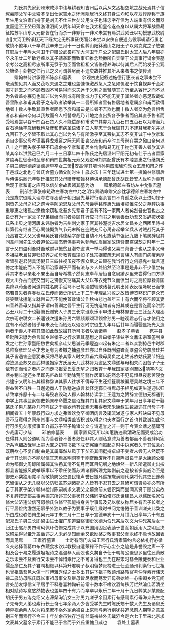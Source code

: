 <!-- { "loadSidebar": true } -->
　　刘氏其先家润州宋咸淳中讳与耕者知吉州后以兵从文丞相空坑之战死焉其子信叔尝随父军中父殁不复出仕家吉水之环洲隠居行义终其身生均和以孝友惇厚称于族里生用文泊素自持于是刘氏不仕三世矣公用文子也讳忠字存信为人端重有信义而器度豁逹至正癸巳薄游淮泗间又明年知天命在我太祖皇帝遂奋身以从属大将军战番昜征姑苏平山东入元都皆在行而杀一非罪行一非义未尝有焉洪武癸丑以功授忠武校尉直大河卫所镇抚天下既大定无所事征伐而公未尝以安佚自便遇劳役事辄请行虽老敬慎不倦年八十卒洪武辛未三月十一日也葬山阳鉢池山之阳无子以弟克寛之子敏袭其职后十年陞大河卫千户赠公武畧将军大河卫千户公之配周氏封太宜人后八年周亦卒永乐廿二年敏老疾以其子靖袭职而致事归推念勲爵所自实肇于公具事行谒余表墓余考公之高祖尽忠所事无忝于为臣而曾祖祖父皆脩德养晦以待其后人而始发于公观公始终于处物之仁行已之义可谓兼尽而不遗矣故并推其所从来者书之使传焉
　　赠翰林侍讲承德郎陈彦和墓表
　　余观古史记叙述施德行惠长者之事未尝不嘅焉想见其人而又窃叹夫遇之之难也盖慷慨激烈急人之急如饥渴于饮食视弃千金如掷寸莛去之而不顾者固不可易得而求夫逹于义利之重轻随其力所至从容行之而不以为名者盖亦寡见也其非以为名则或有所激或力于初不能无变于其终者亦恶足取哉如吾里陈彦和甫其君子之有取者欤举其一二吾所知者里有售居地者意属彦和甫而欲得地者十数人争致其直售者固愿予彦和甫曰是长者不吾欺也而十数人者交为危言惧售者彦和甫曰奈何以我故而令人相讐虐哉乃计地之直出赀各予争者而倍其直予售者而受地焉尝以谷千四百石贷人久不能偿彦和甫改书其劵为九百石曰五百石以为赠而九百石徐徐丰歳酬我也及彦和甫病革语诸子曰人非志于负我顾其力不逮耳我死尔并以九百石予之卒皆不取此其心岂以为名与有所激乎至其殁执其志不变非诚于中欤彦和甫自少事父母孝谨虽兵戈艰窘之际无间蚤丧父彦和甫卒时其母尚在哭之恸曰奈何以八十之年而失孝子哭不已歳余亦卒彦和甫居乡恂恂和易无迕于物岂非善人者欤其讳某其卒以洪武己巳九月二十三日享年四十陈氏之先居温州平阳元初有仕于吉者留家庐陵再世徙泰和至彦和甫四世矣祖元寿父观定母刘其配曾氏有孝睦慈惠之行继胡氏子男三德逊德逵循德逵早卒女二萧安高仰其壻也孙男四瓛璩玓玦女五彦和甫之葬于邑城之北也与曾氏合墓方循父防时生十歳永乐十三年廷试进士第一授翰林修譔后陞侍讲洪熈元年朝廷推恩其父母赠彦和翰林侍讲承德郎曾氏胡氏皆安人世称为善有后观于彦和甫之应可以信矣余故表诸其墓为劝
　　赠承德郎左春坊左中允张君墓表
　　刑部主事张宗琏改左春坊左中允之明年赐诰命赠父彦忱承德郎左春坊左中允是歳宗琏陞大理寺右寺丞请于朝归展先墓将行诣余言曰不肖孤之获以士进叨禄于朝皆先父母之积之遗今幸防荣恩及父母先母尝辱铭葬惠光幽壤矣惟先父之墓辞执事重辱惠之诸孤之愿也余窃私念吾乡先辈君子盖有不铭一家两人者矣然吾史官也古之良史有为一家父子兄弟继继而书者矣顾其行应书而书之用表善垂劝吾又奚辞按状张氏系出贝之清河唐末讳融者为吉州刺史家于官其孙渥徙吉水居文昌乡之西团里诗书科第代有继者至心禹慷慨负气节元末所在盗贼充斥心禹奋起举义兵从讨贼战死其子允昌君之大父父也母吴氏君讳德棐字彦忱自幼不凡七歳读书强记九歳下笔属辞屈其同辈间闻先生长者道论古豪杰竒伟事喜色勃勃动眉目家故饶赀羣盗谋刼之时年十二言于父曰盗利吾财吾散财以振贫且潜夺盗谋一举两得也父喜曰真吾子也从之事父母孝祖姑老且贫迎归终养之如母教育孤甥如子处宗姻戚疏无间言族人有阖门病疫素厚者皆引避君躬具汤粥日三四往视虽夜不懈众尼之曰顾在我当行行之何惑鬼神哉且道傍之木能庇而人不能耶治家训子严而有法与乡人处怡然至论事是是非非不少借尝有荐其才者以亲老不果出而自号希樵子然负志卓荦居恒自念局蹐乡里未尝得行四方纵观大川乔岳而接交当时之贤俊又窃痛其大父以布衣死节义而愤当时之高位厚禄背国卖降以茍全者闻道其姓名防手诟骂不已每酒酣辄歌诸葛孔明出师表反覆咏叹已而怅然若自失者喜春秋左氏传而诸史所记上下二千年理乱兴败之故皆博览黙识广筵众宾谈笑赋咏援笔立就尝曰吾不能俛首效诸公作秋虫悲也盖年三十有六而卒将卒顾其妻曰善养吾母又指其子谓曰善训之吾平生行可无愧造物者有报其或在是言讫而卒洪武乙丑八月二十也娶萧氏赠安人子男三长宗琏永乐甲申进士翰林庶吉士三迁至大理丞次宗珩宗瓒女二长适钱次适朱孙男六颖频颙颂顼领曾孙男一睦观君志行与才使用之宜有不茍然者惜乎年未及仕而栖迟以殁殁时宗琏生九年耳后廿年而骎骎显扬光大造物者于善人不爽其应如此哉故撮其所可书者以表诸墓
　　赵孝子墓表
　　宛平县丞毗陵宋懋为余言其乡赵孝子之行求表其墓懋之言曰孝子讳铉字文鼎宋宗室签判良发之七世孙家暨阳数世矣祖彦珪父思诚元季冦盗四起有朱定二者以众剽掠邑中时郡总帅察彦珪父子才志足有为者檄之捕盗彦珪亦以自任既剉盗锋而羣盗合势袭彦珪并其子皆遇害盗意犹未厌将尽杀其家人时文鼎甫六歳母吴负之走姑苏依姑氏夏节妇盗踪迹追至苏又走武林匿姻家方氏居无几武林胥为盗区文鼎遂与母相失而困苦孑孑无依有识而怜之者内之而走书报夏氏夏氏挈之归教育十年我国家芟刈羣凶靖宇内文鼎亦稍长遂还乡里即先庐故趾辛勤除荒剪翳作居室以庇然念不见母恒昼夜悲苦寝食弗遑宁又明年告其祖祢辞诀其家人往求不得母不生还担簦裹粮徧厯吴越之境三年不得益苦不自胜一日邂逅商人于防稽逆旅言状径走鄞县得焉母子相见如更生遂迎以归恭致孝养厯十有二年母殁哀毁动人郡人翰林侍读学士王逹为之赞辞宣德初元郡通判李学上其事监察御史赖巽奉命覈之信诏旌其门复其家文鼎卒于某年月日享年若干娶某氏子男几某孙几呜呼民之于善欲茍有诚焉无弗得者宋朱康叔生数歳违其母母子不相闻者五十年康叔行四方求之弗置饮食罕御酒肉言及辄流涕遂与家人辞诀曰不见母吾不反竟得之同州其事与文鼎相类盖皆积诚以得之也夫孝百行之首也其致诚如此他行可类见矣康叔事王介甫苏子容子瞻诸公文与诗道誉之非一则于今表文鼎之墓庸可少哉庸可少哉
　　邓伯修墓表
　　国家置风宪所以纠慝防违肃清政纪而弼成治功任得其人则公道明而为善者舒不善者敛任非其人则私意骋为善者郁而不善者肆风宪所系岂细故哉皇上嗣大宝之初玺书数下戒饬宪臣而振起之时中执宪者久于其位怠心既萌欲心不复自制由是其属靡然从风于下矣虽其间挺持卓卓不变者未尝无人然既不合于其长则亦不能以信其志焉圣明洞鉴干刚奋断废斥不肖简陞贤良于是太康顾公奉命为都御史周眎所属蠲其浊扬其清不旬月而耳目纪纲之地焕然一新凡所遣御史出按郡县皆能振风裁举职事以不忝任使而苏湖诸郡所理尤繁剧前之巡按者多尚威治至是御史邓棨独用寛平而敬慎防公吏畏民懐声誉日振凡巡按歳满则代棨将代其吏民豫奏乞留诏从之无几棨以父防归盖苏湖诸郡之人皆有不忍其去之意棨可谓贤矣亦必有所自于其家乎棨介翰林检讨陈嗣初求文表父之墓余前未尝识棨而尝闻其贤于顾公矣故不复辞按吏部主事黄振宗所述其父事状其父讳同字伯脩邓氏世建昌人以儒医名家伯脩大父济违父信可母徐氏伯脩早孤能持身务学事母及兄以孝友称居乡有君子长者之行平居俭约澹然无慕乎外独以教子为要事子既仕歳时书问尤惓惓于善训嗟夫此棨之所由成也欤伯脩生吴元年丁未二月十二日卒于宣德辛亥十一月廿九日享年六十有五配郑氏子男三长即棨由进士擢广东道监察御史次德为伯兄某后次文为仲兄某后女一归江士熈孙男四瑺珂佩环伯脩克成其子以充国用固足表励于世而朝廷用人之明且决故棨辈得以彚升盖幽违之人未必尽知而余又欲励棨之敬事君父而永终不渝也故因表而具见焉
　　王素行墓表
　　士竒有同门友曰王素行氏清素简约言必依礼行必循义交必择善葛巾布衣蔬食水饮以教授自适荣禄不作于心尘杂之迹是非誉毁之声一不相及合于易之履道坦坦诗之温温恭人而殁也久矣自予仕于朝每公退思乡里往还萧散之乐未尝不及素行又未尝不悼惜素行之不可复得也王氏在赵宋时繇金陵徙泰和世业儒至彦仁及其子君聘相继以科第升君聘子叔明留梦炎榜进士仕至通州判素行七世祖也曾祖浩吾邑大儒一时博雅秀俊之士多出其讲下祖子敬贑州路教官考仲隆素行讳天禄二歳防母陈氏既长事祖母事父及继母皆尽孝而笃爱异母弟始终一心宗婣乡党无间言处朋友惇信义平居手不释巻喜种鞠轩前常十数本不嗜饮酒每秋芳烂然瀹佳茗清坐相对赋诗写意悠然物表也盖年四十有六而卒卒以永乐二年十月十九日葬某乡某原配胡氏子男五洊克绍父志濓粲洵沆女三孙男九嗟乎余因素行有感焉素行母海桒先生之子先母夫人弟也素行长士竒七年余两人少皆受学先生时陈氏甥十数人先生及诸舅氏特异视余两人以为将来庶不忝外家余被召上京师与素行别犹共追念前人期望之意盖别三年而素行卒今三十年矣余虽独存岂有丝毫裨益外氏哉洊今走六七千里来北京求文表其父墓余于素行不能已于言而于外氏重愧且戚也
　　袁处士墓表
